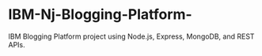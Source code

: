 # IBM-Nj-Blogging-Platform-
IBM Blogging Platform project using Node.js, Express, MongoDB, and REST APIs.
